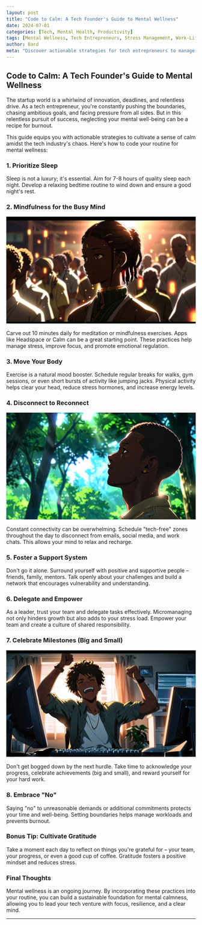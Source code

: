 ```yaml
---
layout: post
title: "Code to Calm: A Tech Founder's Guide to Mental Wellness"
date: 2024-07-01
categories: [Tech, Mental Health, Productivity]
tags: [Mental Wellness, Tech Entrepreneurs, Stress Management, Work-Life Balance]
author: Bard
meta: "Discover actionable strategies for tech entrepreneurs to manage stress and cultivate mental wellness in the fast-paced startup world."
---
```


## Code to Calm: A Tech Founder's Guide to Mental Wellness

The startup world is a whirlwind of innovation, deadlines, and relentless drive. As a tech entrepreneur, you're constantly pushing the boundaries, chasing ambitious goals, and facing pressure from all sides. But in this relentless pursuit of success, neglecting your mental well-being can be a recipe for burnout.

This guide equips you with actionable strategies to cultivate a sense of calm amidst the tech industry's chaos. Here's how to code your routine for mental wellness:

### 1. Prioritize Sleep

Sleep is not a luxury; it's essential. Aim for 7-8 hours of quality sleep each night. Develop a relaxing bedtime routine to wind down and ensure a good night's rest.

### 2. Mindfulness for the Busy Mind

<img src="/mindfulness.png" alt="Mindfulness" title="Mindfulness" class="img-fluid">

Carve out 10 minutes daily for meditation or mindfulness exercises. Apps like Headspace or Calm can be a great starting point. These practices help manage stress, improve focus, and promote emotional regulation.

### 3. Move Your Body

Exercise is a natural mood booster. Schedule regular breaks for walks, gym sessions, or even short bursts of activity like jumping jacks. Physical activity helps clear your head, reduce stress hormones, and increase energy levels.

### 4. Disconnect to Reconnect

<img src="/time_in_nature.png" alt="Disconnect to Reconnect" title="Disconnect to Reconnect" class="img-fluid">

Constant connectivity can be overwhelming. Schedule "tech-free" zones throughout the day to disconnect from emails, social media, and work chats. This allows your mind to relax and recharge.

### 5. Foster a Support System

Don't go it alone. Surround yourself with positive and supportive people – friends, family, mentors. Talk openly about your challenges and build a network that encourages vulnerability and understanding.

### 6. Delegate and Empower

As a leader, trust your team and delegate tasks effectively. Micromanaging not only hinders growth but also adds to your stress load. Empower your team and create a culture of shared responsibility.

### 7. Celebrate Milestones (Big and Small)

<img src="teki-win.jpg" alt="Celebrate Milestones" title="Celebrate Milestones" class="img-fluid">

Don't get bogged down by the next hurdle. Take time to acknowledge your progress, celebrate achievements (big and small), and reward yourself for your hard work.

### 8. Embrace "No"

Saying "no" to unreasonable demands or additional commitments protects your time and well-being. Setting boundaries helps manage workloads and prevents burnout.

### Bonus Tip: Cultivate Gratitude

Take a moment each day to reflect on things you're grateful for – your team, your progress, or even a good cup of coffee. Gratitude fosters a positive mindset and reduces stress.

### Final Thoughts

Mental wellness is an ongoing journey. By incorporating these practices into your routine, you can build a sustainable foundation for mental calmness, allowing you to lead your tech venture with focus, resilience, and a clear mind.

---

<!-- **Keywords:** Mental wellness for tech entrepreneurs, stress management in startups, work-life balance for tech founders, mindfulness in tech, mental health in tech industry

**Tags:** #Tech #MentalHealth #Productivity #MentalWellness #TechEntrepreneurs #StressManagement #WorkLifeBalance -->
